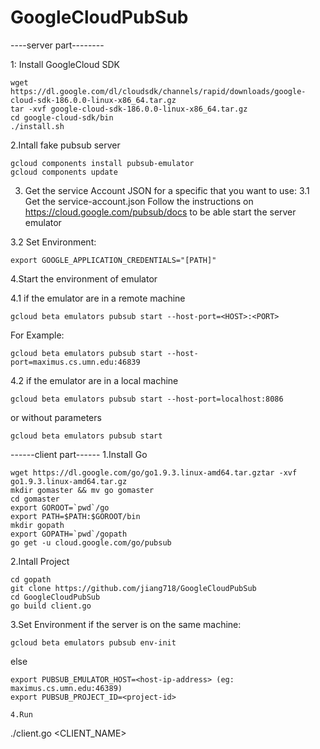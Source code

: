 # GoogleCloudPubSub

----server part--------

1: Install GoogleCloud SDK
```
wget https://dl.google.com/dl/cloudsdk/channels/rapid/downloads/google-cloud-sdk-186.0.0-linux-x86_64.tar.gz
tar -xvf google-cloud-sdk-186.0.0-linux-x86_64.tar.gz
cd google-cloud-sdk/bin
./install.sh
```

2.Intall fake pubsub server
```
gcloud components install pubsub-emulator
gcloud components update
```

3. Get the service Account JSON for a specific <Project-id> that you want to use:
3.1 Get the service-account.json 
Follow the instructions on
https://cloud.google.com/pubsub/docs
to be able start the server emulator

3.2 Set Environment:
```
export GOOGLE_APPLICATION_CREDENTIALS="[PATH]"
```

4.Start the environment of emulator

4.1 if the emulator are in a remote machine 
```
gcloud beta emulators pubsub start --host-port=<HOST>:<PORT>
```

For Example:
```
gcloud beta emulators pubsub start --host-port=maximus.cs.umn.edu:46839
```

4.2 if the emulator are in a local machine
```
gcloud beta emulators pubsub start --host-port=localhost:8086
```
or without parameters
```
gcloud beta emulators pubsub start
```


------client part------
1.Install Go
```
wget https://dl.google.com/go/go1.9.3.linux-amd64.tar.gztar -xvf go1.9.3.linux-amd64.tar.gz
mkdir gomaster && mv go gomaster
cd gomaster
export GOROOT=`pwd`/go
export PATH=$PATH:$GOROOT/bin
mkdir gopath
export GOPATH=`pwd`/gopath
go get -u cloud.google.com/go/pubsub
```

2.Intall Project
```
cd gopath
git clone https://github.com/jiang718/GoogleCloudPubSub
cd GoogleCloudPubSub
go build client.go 
```

3.Set Environment
if the server is on the same machine:
```
gcloud beta emulators pubsub env-init 
```
else
```
export PUBSUB_EMULATOR_HOST=<host-ip-address> (eg: maximus.cs.umn.edu:46389)
export PUBSUB_PROJECT_ID=<project-id>

4.Run
```
./client.go <CLIENT_NAME>
```
